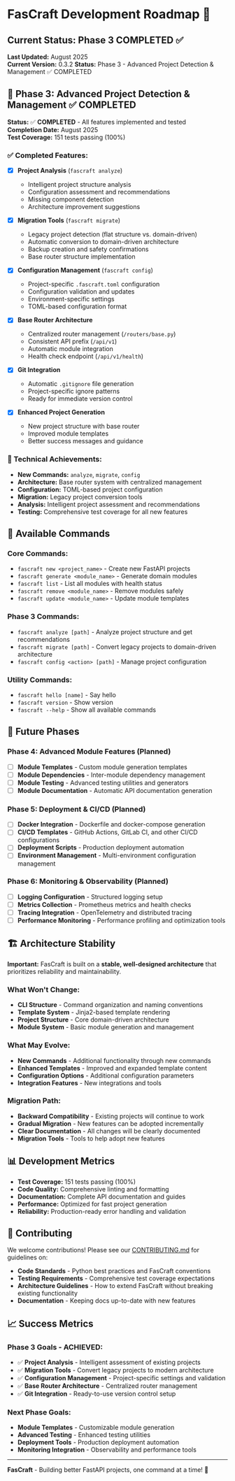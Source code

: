 # FasCraft Development Roadmap 🚀

## **Current Status: Phase 3 COMPLETED** ✅

**Last Updated:** August 2025  
**Current Version:** 0.3.2 
**Status:** Phase 3 - Advanced Project Detection & Management ✅ COMPLETED

## **🎯 Phase 3: Advanced Project Detection & Management** ✅ COMPLETED

**Status:** ✅ **COMPLETED** - All features implemented and tested  
**Completion Date:** August 2025  
**Test Coverage:** 151 tests passing (100%)

### **✅ Completed Features:**

- [x] **Project Analysis** (`fascraft analyze`)
  - Intelligent project structure analysis
  - Configuration assessment and recommendations
  - Missing component detection
  - Architecture improvement suggestions

- [x] **Migration Tools** (`fascraft migrate`)
  - Legacy project detection (flat structure vs. domain-driven)
  - Automatic conversion to domain-driven architecture
  - Backup creation and safety confirmations
  - Base router structure implementation

- [x] **Configuration Management** (`fascraft config`)
  - Project-specific `.fascraft.toml` configuration
  - Configuration validation and updates
  - Environment-specific settings
  - TOML-based configuration format

- [x] **Base Router Architecture**
  - Centralized router management (`/routers/base.py`)
  - Consistent API prefix (`/api/v1`)
  - Automatic module integration
  - Health check endpoint (`/api/v1/health`)

- [x] **Git Integration**
  - Automatic `.gitignore` file generation
  - Project-specific ignore patterns
  - Ready for immediate version control

- [x] **Enhanced Project Generation**
  - New project structure with base router
  - Improved module templates
  - Better success messages and guidance

### **🔧 Technical Achievements:**

- **New Commands:** `analyze`, `migrate`, `config`
- **Architecture:** Base router system with centralized management
- **Configuration:** TOML-based project configuration
- **Migration:** Legacy project conversion tools
- **Analysis:** Intelligent project assessment and recommendations
- **Testing:** Comprehensive test coverage for all new features

## **🚀 Available Commands**

### **Core Commands:**
- `fascraft new <project_name>` - Create new FastAPI projects
- `fascraft generate <module_name>` - Generate domain modules
- `fascraft list` - List all modules with health status
- `fascraft remove <module_name>` - Remove modules safely
- `fascraft update <module_name>` - Update module templates

### **Phase 3 Commands:**
- `fascraft analyze [path]` - Analyze project structure and get recommendations
- `fascraft migrate [path]` - Convert legacy projects to domain-driven architecture
- `fascraft config <action> [path]` - Manage project configuration

### **Utility Commands:**
- `fascraft hello [name]` - Say hello
- `fascraft version` - Show version
- `fascraft --help` - Show all available commands

## **🔮 Future Phases**

### **Phase 4: Advanced Module Features** (Planned)
- [ ] **Module Templates** - Custom module generation templates
- [ ] **Module Dependencies** - Inter-module dependency management
- [ ] **Module Testing** - Advanced testing utilities and generators
- [ ] **Module Documentation** - Automatic API documentation generation

### **Phase 5: Deployment & CI/CD** (Planned)
- [ ] **Docker Integration** - Dockerfile and docker-compose generation
- [ ] **CI/CD Templates** - GitHub Actions, GitLab CI, and other CI/CD configurations
- [ ] **Deployment Scripts** - Production deployment automation
- [ ] **Environment Management** - Multi-environment configuration management

### **Phase 6: Monitoring & Observability** (Planned)
- [ ] **Logging Configuration** - Structured logging setup
- [ ] **Metrics Collection** - Prometheus metrics and health checks
- [ ] **Tracing Integration** - OpenTelemetry and distributed tracing
- [ ] **Performance Monitoring** - Performance profiling and optimization tools

## **🏗️ Architecture Stability**

**Important:** FasCraft is built on a **stable, well-designed architecture** that prioritizes reliability and maintainability. 

### **What Won't Change:**
- **CLI Structure** - Command organization and naming conventions
- **Template System** - Jinja2-based template rendering
- **Project Structure** - Core domain-driven architecture
- **Module System** - Basic module generation and management

### **What May Evolve:**
- **New Commands** - Additional functionality through new commands
- **Enhanced Templates** - Improved and expanded template content
- **Configuration Options** - Additional configuration parameters
- **Integration Features** - New integrations and tools

### **Migration Path:**
- **Backward Compatibility** - Existing projects will continue to work
- **Gradual Migration** - New features can be adopted incrementally
- **Clear Documentation** - All changes will be clearly documented
- **Migration Tools** - Tools to help adopt new features

## **📊 Development Metrics**

- **Test Coverage:** 151 tests passing (100%)
- **Code Quality:** Comprehensive linting and formatting
- **Documentation:** Complete API documentation and guides
- **Performance:** Optimized for fast project generation
- **Reliability:** Production-ready error handling and validation

## **🤝 Contributing**

We welcome contributions! Please see our [CONTRIBUTING.md](CONTRIBUTING.md) for guidelines on:

- **Code Standards** - Python best practices and FasCraft conventions
- **Testing Requirements** - Comprehensive test coverage expectations
- **Architecture Guidelines** - How to extend FasCraft without breaking existing functionality
- **Documentation** - Keeping docs up-to-date with new features

## **📈 Success Metrics**

### **Phase 3 Goals - ACHIEVED:**
- ✅ **Project Analysis** - Intelligent assessment of existing projects
- ✅ **Migration Tools** - Convert legacy projects to modern architecture
- ✅ **Configuration Management** - Project-specific settings and validation
- ✅ **Base Router Architecture** - Centralized router management
- ✅ **Git Integration** - Ready-to-use version control setup

### **Next Phase Goals:**
- **Module Templates** - Customizable module generation
- **Advanced Testing** - Enhanced testing utilities
- **Deployment Tools** - Production deployment automation
- **Monitoring Integration** - Observability and performance tools

---

**FasCraft** - Building better FastAPI projects, one command at a time! 🚀